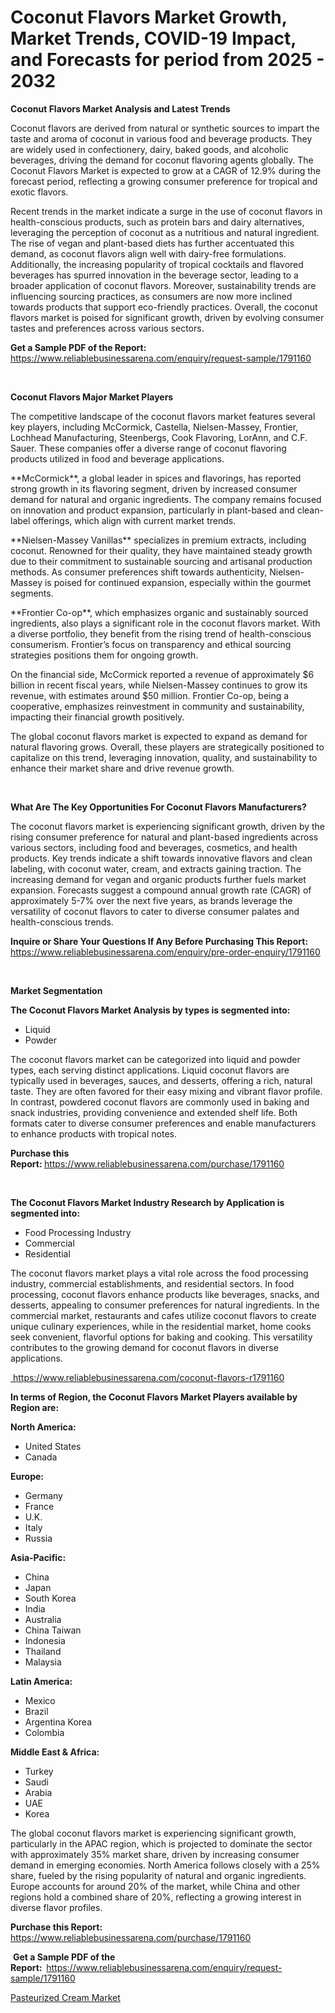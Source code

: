 <p><h1>Coconut Flavors Market Growth, Market Trends, COVID-19 Impact, and Forecasts for period from 2025 - 2032</h1></p><p><strong>Coconut Flavors Market Analysis and Latest Trends</strong></p>
<p><p>Coconut flavors are derived from natural or synthetic sources to impart the taste and aroma of coconut in various food and beverage products. They are widely used in confectionery, dairy, baked goods, and alcoholic beverages, driving the demand for coconut flavoring agents globally. The Coconut Flavors Market is expected to grow at a CAGR of 12.9% during the forecast period, reflecting a growing consumer preference for tropical and exotic flavors.</p><p>Recent trends in the market indicate a surge in the use of coconut flavors in health-conscious products, such as protein bars and dairy alternatives, leveraging the perception of coconut as a nutritious and natural ingredient. The rise of vegan and plant-based diets has further accentuated this demand, as coconut flavors align well with dairy-free formulations. Additionally, the increasing popularity of tropical cocktails and flavored beverages has spurred innovation in the beverage sector, leading to a broader application of coconut flavors. Moreover, sustainability trends are influencing sourcing practices, as consumers are now more inclined towards products that support eco-friendly practices. Overall, the coconut flavors market is poised for significant growth, driven by evolving consumer tastes and preferences across various sectors.</p></p>
<p><strong>Get a Sample PDF of the Report:&nbsp;</strong> <a href="https://www.reliablebusinessarena.com/enquiry/request-sample/1791160?utm_campaign=3211&utm_medium=2&utm_source=Github&utm_content=ia&utm_term=07042025&utm_id=coconut-flavors">https://www.reliablebusinessarena.com/enquiry/request-sample/1791160</a></p>
<p>&nbsp;</p>
<p><strong>Coconut Flavors Major Market Players</strong></p>
<p><p>The competitive landscape of the coconut flavors market features several key players, including McCormick, Castella, Nielsen-Massey, Frontier, Lochhead Manufacturing, Steenbergs, Cook Flavoring, LorAnn, and C.F. Sauer. These companies offer a diverse range of coconut flavoring products utilized in food and beverage applications.</p><p>**McCormick**, a global leader in spices and flavorings, has reported strong growth in its flavoring segment, driven by increased consumer demand for natural and organic ingredients. The company remains focused on innovation and product expansion, particularly in plant-based and clean-label offerings, which align with current market trends.</p><p>**Nielsen-Massey Vanillas** specializes in premium extracts, including coconut. Renowned for their quality, they have maintained steady growth due to their commitment to sustainable sourcing and artisanal production methods. As consumer preferences shift towards authenticity, Nielsen-Massey is poised for continued expansion, especially within the gourmet segments.</p><p>**Frontier Co-op**, which emphasizes organic and sustainably sourced ingredients, also plays a significant role in the coconut flavors market. With a diverse portfolio, they benefit from the rising trend of health-conscious consumerism. Frontier’s focus on transparency and ethical sourcing strategies positions them for ongoing growth.</p><p>On the financial side, McCormick reported a revenue of approximately $6 billion in recent fiscal years, while Nielsen-Massey continues to grow its revenue, with estimates around $50 million. Frontier Co-op, being a cooperative, emphasizes reinvestment in community and sustainability, impacting their financial growth positively.</p><p>The global coconut flavors market is expected to expand as demand for natural flavoring grows. Overall, these players are strategically positioned to capitalize on this trend, leveraging innovation, quality, and sustainability to enhance their market share and drive revenue growth.</p></p>
<p>&nbsp;</p>
<p><strong>What Are The Key Opportunities For Coconut Flavors Manufacturers?</strong></p>
<p><p>The coconut flavors market is experiencing significant growth, driven by the rising consumer preference for natural and plant-based ingredients across various sectors, including food and beverages, cosmetics, and health products. Key trends indicate a shift towards innovative flavors and clean labeling, with coconut water, cream, and extracts gaining traction. The increasing demand for vegan and organic products further fuels market expansion. Forecasts suggest a compound annual growth rate (CAGR) of approximately 5-7% over the next five years, as brands leverage the versatility of coconut flavors to cater to diverse consumer palates and health-conscious trends.</p></p>
<p><strong>Inquire or Share Your Questions If Any Before Purchasing This Report:</strong> <a href="https://www.reliablebusinessarena.com/enquiry/pre-order-enquiry/1791160?utm_campaign=3211&utm_medium=2&utm_source=Github&utm_content=ia&utm_term=07042025&utm_id=coconut-flavors">https://www.reliablebusinessarena.com/enquiry/pre-order-enquiry/1791160</a></p>
<p>&nbsp;</p>
<p><strong>Market Segmentation</strong></p>
<p><strong>The Coconut Flavors Market Analysis by types is segmented into:</strong></p>
<p><ul><li>Liquid</li><li>Powder</li></ul></p>
<p><p>The coconut flavors market can be categorized into liquid and powder types, each serving distinct applications. Liquid coconut flavors are typically used in beverages, sauces, and desserts, offering a rich, natural taste. They are often favored for their easy mixing and vibrant flavor profile. In contrast, powdered coconut flavors are commonly used in baking and snack industries, providing convenience and extended shelf life. Both formats cater to diverse consumer preferences and enable manufacturers to enhance products with tropical notes.</p></p>
<p><strong>Purchase this Report:&nbsp;</strong><a href="https://www.reliablebusinessarena.com/purchase/1791160?utm_campaign=3211&utm_medium=2&utm_source=Github&utm_content=ia&utm_term=07042025&utm_id=coconut-flavors">https://www.reliablebusinessarena.com/purchase/1791160</a></p>
<p>&nbsp;</p>
<p><strong>The Coconut Flavors Market Industry Research by Application is segmented into:</strong></p>
<p><ul><li>Food Processing Industry</li><li>Commercial</li><li>Residential</li></ul></p>
<p><p>The coconut flavors market plays a vital role across the food processing industry, commercial establishments, and residential sectors. In food processing, coconut flavors enhance products like beverages, snacks, and desserts, appealing to consumer preferences for natural ingredients. In the commercial market, restaurants and cafes utilize coconut flavors to create unique culinary experiences, while in the residential market, home cooks seek convenient, flavorful options for baking and cooking. This versatility contributes to the growing demand for coconut flavors in diverse applications.</p></p>
<p><a href="https://www.reliablebusinessarena.com/coconut-flavors-r1791160?utm_campaign=3211&utm_medium=2&utm_source=Github&utm_content=ia&utm_term=07042025&utm_id=coconut-flavors">&nbsp;https://www.reliablebusinessarena.com/coconut-flavors-r1791160</a></p>
<p><strong>In terms of Region, the Coconut Flavors Market Players available by Region are:</strong></p>
<p>
    <p> <strong> North America: </strong>
        <ul>
            <li>United States</li>
            <li>Canada</li>
        </ul>
        </p> 
    <p> <strong> Europe: </strong>
        <ul>
            <li>Germany</li>
            <li>France</li>
            <li>U.K.</li>
            <li>Italy</li>
            <li>Russia</li>
        </ul>
        </p> 
    <p> <strong> Asia-Pacific: </strong>
        <ul>
            <li>China</li>
            <li>Japan</li>
            <li>South Korea</li>
            <li>India</li>
            <li>Australia</li>
            <li>China Taiwan</li>
            <li>Indonesia</li>
            <li>Thailand</li>
            <li>Malaysia</li>
        </ul>
        </p> 
    <p> <strong> Latin America: </strong>
        <ul>
            <li>Mexico</li>
            <li>Brazil</li>
            <li>Argentina Korea</li>
            <li>Colombia</li>
        </ul>
        </p> 
    <p> <strong> Middle East & Africa: </strong>
        <ul>
            <li>Turkey</li>
            <li>Saudi</li>
            <li>Arabia</li>
            <li>UAE</li>
            <li>Korea</li>
        </ul>
    </p>
    </p>
<p><p>The global coconut flavors market is experiencing significant growth, particularly in the APAC region, which is projected to dominate the sector with approximately 35% market share, driven by increasing consumer demand in emerging economies. North America follows closely with a 25% share, fueled by the rising popularity of natural and organic ingredients. Europe accounts for around 20% of the market, while China and other regions hold a combined share of 20%, reflecting a growing interest in diverse flavor profiles.</p></p>
<p><strong>Purchase this Report: </strong><a href="https://www.reliablebusinessarena.com/purchase/1791160?utm_campaign=3211&utm_medium=2&utm_source=Github&utm_content=ia&utm_term=07042025&utm_id=coconut-flavors">https://www.reliablebusinessarena.com/purchase/1791160</a></p>
<p>&nbsp;<strong>Get a Sample PDF of the Report:&nbsp;&nbsp;</strong><a href="https://www.reliablebusinessarena.com/enquiry/request-sample/1791160?utm_campaign=3211&utm_medium=2&utm_source=Github&utm_content=ia&utm_term=07042025&utm_id=coconut-flavors">https://www.reliablebusinessarena.com/enquiry/request-sample/1791160</a></p>
<p><strong></strong></p>
<p><p><a href="https://github.com/osamhcombre/Market-Research-Report-List-1/blob/main/pasteurized-cream-market.md?utm_campaign=3211&utm_medium=2&utm_source=Github&utm_content=ia&utm_term=07042025&utm_id=coconut-flavors">Pasteurized Cream Market</a></p></p>
